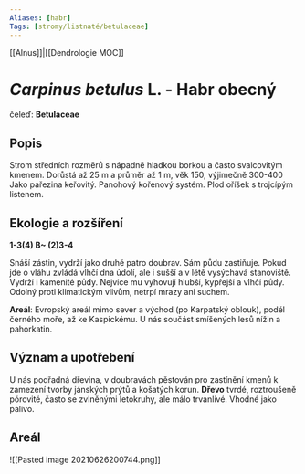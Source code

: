 ```yaml
---
Aliases: [habr]
Tags: [stromy/listnaté/betulaceae]
---
```

[[Alnus]]|[[Dendrologie MOC]]


# *Carpinus betulus* L. - Habr obecný

čeleď: **Betulaceae**

## Popis
Strom středních rozměrů s nápadně hladkou borkou a často svalcovitým kmenem.
Dorůstá až 25 m a průměr až 1 m, věk 150, výjimečně 300-400
Jako pařezina keřovitý.
Panohový kořenový systém.
Plod oříšek s trojcípým listenem.


## Ekologie a rozšíření
**1-3(4) B~ (2)3-4**

Snáší zástin, vydrží jako druhé patro doubrav. Sám půdu zastiňuje.
Pokud jde o vláhu zvládá vlhčí dna údolí, ale i sušší a v létě vysýchavá stanoviště. Vydrží i kamenité půdy. Nejvíce mu vyhovují hlubší, kypřejší a vlhčí půdy.
Odolný proti klimatickým vlivům, netrpí mrazy ani suchem.

**Areál**: Evropský areál mimo sever a východ (po Karpatský oblouk), podél černého moře, až ke Kaspickému.
U nás součást smíšených lesů nížin a pahorkatin.

## Význam a upotřebení
U nás podřadná dřevina, v doubravách pěstován pro zastínění kmenů k zamezení tvorby jánských prýtů a košatých korun.
**Dřevo** tvrdé, roztroušeně pórovité, často se zvlněnými letokruhy, ale málo trvanlivé. Vhodné jako palivo.

## Areál
![[Pasted image 20210626200744.png]]

